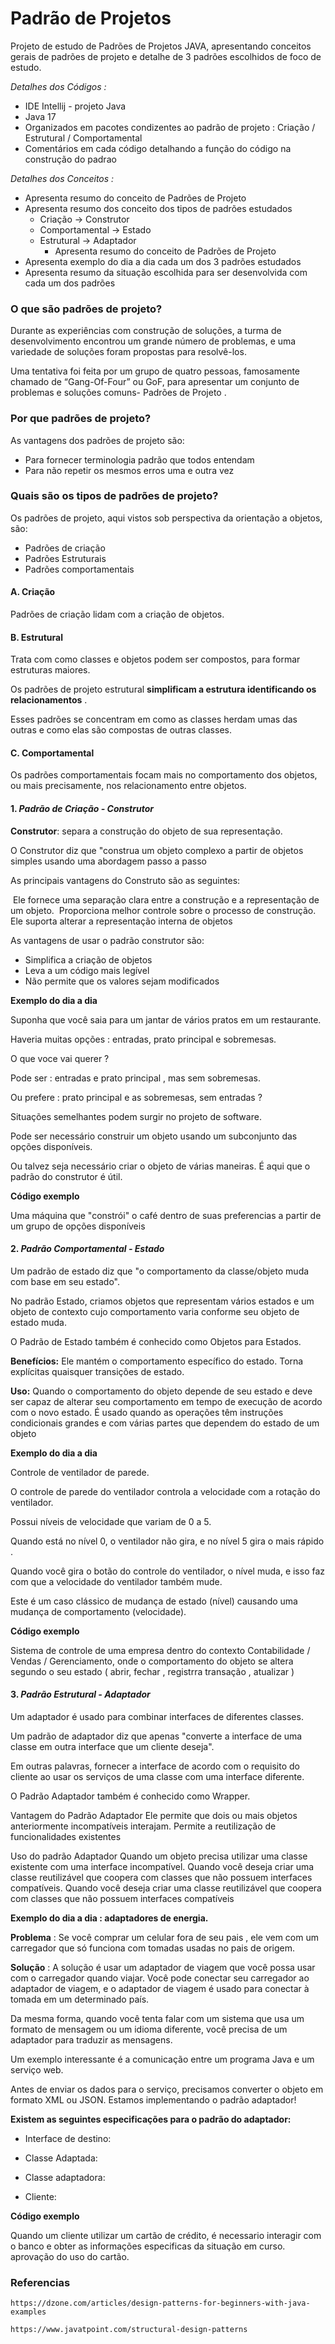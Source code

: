# Padrão de Projetos

Projeto de estudo de Padrões de Projetos JAVA, apresentando conceitos gerais de padrões de projeto e detalhe de 3 padrões escolhidos de foco de estudo. 

*Detalhes dos Códigos :* 

- IDE Intellij - projeto Java
- Java 17
- Organizados em pacotes condizentes ao  padrão de projeto : Criação / Estrutural / Comportamental
- Comentários em cada código detalhando a função do código na construção do padrao

*Detalhes dos Conceitos :* 

- Apresenta resumo do conceito de Padrões de Projeto
- Apresenta resumo dos  conceito dos tipos de padrões estudados
  - Criação -> Construtor
  - Comportamental -> Estado
  - Estrutural -> Adaptador
    - Apresenta resumo do conceito de Padrões de Projeto
- Apresenta exemplo do dia a dia cada um dos 3  padrões estudados
- Apresenta resumo da situação escolhida para ser desenvolvida com cada um dos padrões

### O que são padrões de projeto?

Durante as experiências com construção de soluções, a turma de desenvolvimento encontrou um grande número de problemas, e uma variedade de soluções foram propostas para resolvê-los.

Uma tentativa foi feita por um grupo de quatro pessoas, famosamente chamado de “Gang-Of-Four” ou GoF, para apresentar um conjunto de problemas e soluções comuns- Padrões de Projeto .



### Por que padrões de projeto?

As vantagens dos padrões de projeto são:

- Para fornecer terminologia padrão que todos entendam
- Para não repetir os mesmos erros uma e outra vez

### Quais são os tipos de padrões de projeto?

Os padrões de projeto, aqui vistos sob perspectiva da orientação a objetos, são:

- Padrões de criação
- Padrões Estruturais
- Padrões comportamentais

#### A. Criação

Padrões de criação lidam com a criação de objetos.

#### B. Estrutural

Trata com como classes e objetos podem ser compostos, para formar estruturas maiores.

Os padrões de projeto estrutural **simplificam a estrutura identificando os relacionamentos** .

Esses padrões se concentram em como as classes herdam umas das outras e como elas são compostas de outras classes.

#### C. Comportamental

Os padrões comportamentais focam mais no comportamento dos objetos, ou mais precisamente, nos relacionamento entre objetos. 

#### 1. *Padrão de Criação  - Construtor*

**Construtor**:  separa a construção do objeto de sua representação. 

O Construtor diz que "construa um objeto complexo a partir de objetos simples usando uma abordagem passo a passo

As principais vantagens do Construto são as seguintes:

​		Ele fornece uma separação clara entre a construção e a representação de um objeto.
​		Proporciona melhor controle sobre o processo de construção.
​		Ele suporta alterar a representação interna de objetos

As vantagens de usar o padrão construtor são:

- Simplifica a criação de objetos
- Leva a um código mais legível
- Não permite que os valores sejam modificados

**Exemplo do dia a dia**

Suponha que você saia para um jantar de vários pratos em um restaurante. 

Haveria muitas opções :  entradas, prato principal e sobremesas. 

O que voce vai querer ?  

Pode ser : entradas e prato principal , mas sem sobremesas. 

Ou prefere :  prato principal e as sobremesas, sem entradas ? 

Situações semelhantes podem surgir no projeto de software. 

Pode ser necessário construir um objeto usando um subconjunto das opções disponíveis. 

Ou talvez seja necessário criar o objeto de várias maneiras. É aqui que o padrão do construtor é útil.

**Código exemplo**

Uma máquina que "constrói"  o café dentro de suas preferencias a partir de um grupo de opções disponíveis



#### 2. *Padrão Comportamental  - Estado*

Um padrão de estado diz que "o comportamento da classe/objeto muda com base em seu estado". 

No padrão Estado, criamos objetos que representam vários estados e um objeto de contexto cujo comportamento varia conforme seu objeto de estado muda.

O Padrão de Estado também é conhecido como Objetos para Estados.

**Benefícios:**
	Ele mantém o comportamento específico do estado.
	Torna explícitas quaisquer transições de estado.

**Uso:**
	Quando o comportamento do objeto depende de seu estado e deve ser capaz de alterar seu comportamento em tempo de execução de acordo com o novo estado.
	É usado quando as operações têm instruções condicionais grandes e com várias partes que dependem do estado de um objeto

**Exemplo do dia a dia** 

Controle de ventilador de parede. 

O controle de parede do ventilador controla a velocidade com a rotação do ventilador. 

Possui níveis de velocidade que variam de 0 a 5. 

Quando está no nível 0, o ventilador não gira, e no nível 5 gira o mais rápido .

Quando você gira o botão do controle do ventilador, o nível muda, e isso faz com que a velocidade do ventilador também mude. 

Este é um caso clássico de mudança de estado (nível) causando uma mudança de comportamento (velocidade).

**Código exemplo**

Sistema de controle  de uma empresa dentro do contexto Contabilidade / Vendas / Gerenciamento, onde o comportamento do objeto se altera segundo o seu estado ( abrir, fechar , registrra transação , atualizar  )



#### 3. *Padrão Estrutural   - Adaptador*

Um adaptador é usado para combinar interfaces de diferentes classes.

Um padrão de adaptador diz que apenas "converte a interface de uma classe em outra interface que um cliente deseja".

Em outras palavras, fornecer a interface de acordo com o requisito do cliente ao usar os serviços de uma classe com uma interface diferente.

O Padrão Adaptador também é conhecido como Wrapper.

Vantagem do Padrão Adaptador
	Ele permite que dois ou mais objetos anteriormente incompatíveis interajam.
	Permite a reutilização de funcionalidades existentes

Uso do padrão Adaptador
	Quando um objeto precisa utilizar uma classe existente com uma interface incompatível.
	Quando você deseja criar uma classe reutilizável que coopera com classes que não possuem interfaces compatíveis.
	Quando você deseja criar uma classe reutilizável que coopera com classes que não possuem interfaces compatíveis

**Exemplo do dia a dia : adaptadores de energia.**

**Problema** : Se você comprar um celular fora de seu pais , ele vem com um carregador que só funciona com tomadas usadas no pais de origem. 

**Solução** : A solução é usar um adaptador de viagem que você possa usar com o carregador quando viajar. Você pode conectar seu carregador ao adaptador de viagem, e o adaptador de viagem é usado para conectar à tomada em um determinado país.

Da mesma forma, quando você tenta falar com um sistema que usa um formato de mensagem ou um idioma diferente, você precisa de um adaptador para traduzir as mensagens.

Um exemplo interessante é a comunicação entre um programa Java e um serviço web. 

Antes de enviar os dados para o serviço, precisamos converter o objeto em formato XML ou JSON. Estamos implementando o padrão adaptador!

**Existem as seguintes especificações para o padrão do adaptador:**

- Interface de destino: 

- Classe Adaptada: 

- Classe adaptadora: 
- Cliente:

**Código exemplo**

Quando um cliente  utilizar um cartão de crédito,  é necessario interagir com o banco e obter as informações especificas da situação em curso. aprovação do uso do cartão. 

### Referencias

```
https://dzone.com/articles/design-patterns-for-beginners-with-java-examples

https://www.javatpoint.com/structural-design-patterns
```





